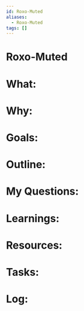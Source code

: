 ```yaml
---
id: Roxo-Muted
aliases:
  - Roxo-Muted
tags: []
---
```


# Roxo-Muted

# What:


# Why:


# Goals:


# Outline:


# My Questions:


# Learnings:


# Resources:


# Tasks:


# Log:




